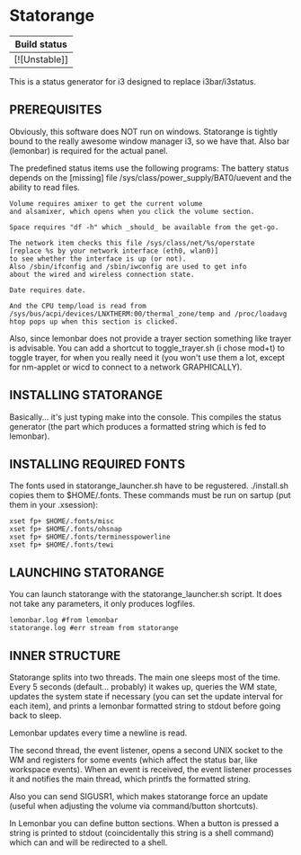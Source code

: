 # **Statorange**

|Build status|
|:--:|
|[![Unstable]]|

This is a status generator for i3 designed to replace i3bar/i3status.

## PREREQUISITES

Obviously, this software does NOT run on windows.
Statorange is tightly bound to the really awesome window manager i3,
so we have that. Also bar (lemonbar) is required for the actual panel.

The predefined status items use the following programs:
    The battery status depends on the [missing] file
        /sys/class/power_supply/BAT0/uevent
    and the ability to read files.
    
    Volume requires amixer to get the current volume
    and alsamixer, which opens when you click the volume section.
    
    Space requires "df -h" which _should_ be available from the get-go.
    
    The network item checks this file /sys/class/net/%s/operstate
    [replace %s by your network interface (eth0, wlan0)]
    to see whether the interface is up (or not).
    Also /sbin/ifconfig and /sbin/iwconfig are used to get info
    about the wired and wireless connection state.
    
    Date requires date.
    
    And the CPU temp/load is read from
    /sys/bus/acpi/devices/LNXTHERM:00/thermal_zone/temp and /proc/loadavg
    htop pops up when this section is clicked.
    
Also, since lemonbar does not provide a trayer section something like trayer
is advisable. You can add a shortcut to toggle_trayer.sh (i chose mod+t)
to toggle trayer, for when you really need it (you won't use them a lot, 
except for nm-applet or wicd to connect to a network GRAPHICALLY).

## INSTALLING STATORANGE

Basically... it's just typing make into the console. This compiles
the status generator (the part which produces a formatted string which
is fed to lemonbar).

## INSTALLING REQUIRED FONTS

The fonts used in statorange_launcher.sh have to be regustered.
./install.sh copies them to $HOME/.fonts. These commands must
be run on sartup (put them in your .xsession):

```shell
xset fp+ $HOME/.fonts/misc
xset fp+ $HOME/.fonts/ohsnap
xset fp+ $HOME/.fonts/terminesspowerline
xset fp+ $HOME/.fonts/tewi
```

## LAUNCHING STATORANGE

You can launch statorange with the statorange_launcher.sh script.
It does not take any parameters, it only produces logfiles.

```shell
lemonbar.log #from lemonbar
statorange.log #err stream from statorange
```

## INNER STRUCTURE

Statorange splits into two threads. The main one sleeps most of the time.
Every 5 seconds (default... probably) it wakes up, queries the WM state, 
updates the system state if necessary (you can set the update interval for each item),
and prints a lemonbar formatted string to stdout before going back to sleep.

Lemonbar updates every time a newline is read.

The second thread, the event listener, opens a second UNIX socket to the WM
and registers for some events (which affect the status bar, like workspace events).
When an event is received, the event listener processes it and
notifies the main thread, which printfs the formatted string.

Also you can send SIGUSR1, which makes statorange force an update
(useful when adjusting the volume via command/button shortcuts).

In Lemonbar you can define button sections. When a button is pressed
a string is printed to stdout (coincidentally this string is a shell command)
which can and will be redirected to a shell.
